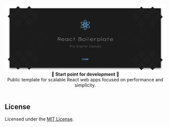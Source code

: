 <img src="banner.png" alt="react boilerplate banner" align="center" />

<br/>

<div align="center" >
<strong>🚀 Start point for development 🚀</strong>
<br/>
Public template for scalable React web apps focused on performance and simplicity.
</div>

<br/>

## License

Licensed under the [MIT License](LICENSE.md).

